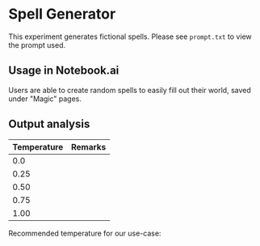 # Spell Generator

This experiment generates fictional spells. Please see `prompt.txt` to view the prompt used.

## Usage in Notebook.ai

Users are able to create random spells to easily fill out their world, saved under "Magic" pages.

## Output analysis

| Temperature | Remarks |
|-------------|---------|
| 0.0         |  |
| 0.25        |  |
| 0.50        |  |
| 0.75        |  |
| 1.00        |  |

Recommended temperature for our use-case: 